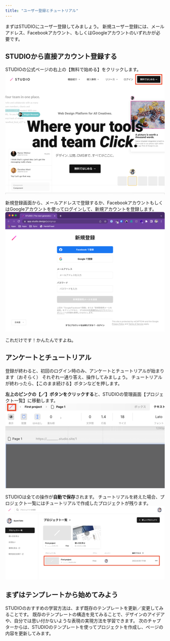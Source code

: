 ```yaml
---
title: "ユーザー登録とチュートリアル"
---
```

まずはSTUDIOにユーザー登録してみましょう。
新規ユーザー登録には、メールアドレス、Facebookアカウント、もしくはGoogleアカウントのいずれかが必要です。

## STUDIOから直接アカウント登録する

STUDIOの公式ページの右上の【無料で始める】をクリックします。
![スクリーンショット：STUDIOのトップページ](/images/studio-first-step/join-01.png)

新規登録画面から、メールアドレスで登録するか、FacebookアカウントもしくはGoogleアカウントを使ってログインして、新規アカウントを登録します。
![スクリーンショット：STUDIOの新規登録ページ](/images/studio-first-step/join-02.png)

これだけです！かんたんですよね。

## アンケートとチュートリアル
登録が終わると、初回のログイン時のみ、アンケートとチュートリアルが始まります（おそらく）
それぞれ一通り答え、操作してみましょう。
チュートリアルが終わったら、【このまま続ける】ボタンなどを押します。

**左上のピンクの【／】ボタンをクリックする**と、STUDIOの管理画面【プロジェクト一覧】に移動します。
![スクリーンショット：STUDIOのエディター画面](/images/studio-first-step/join-03.png)

STUDIOは全ての操作が**自動で保存**されます。
チュートリアルを終えた場合、プロジェクト一覧にはチュートリアルで作成したプロジェクトが残ります。
![スクリーンショット：STUDIOのダッシュボード](/images/studio-first-step/join-04.png)

## まずはテンプレートから始めてみよう
STUDIOのおすすめの学習方法は、まず既存のテンプレートを更新／変更してみることです。
既存のテンプレートの構造を見てみることで、デザインのアイデアや、自分では思い付かないような表現の実現方法を学習できます。
次のチャプターからは、STUDIOのテンプレートを使ってプロジェクトを作成し、ページの内容を更新してみます。
